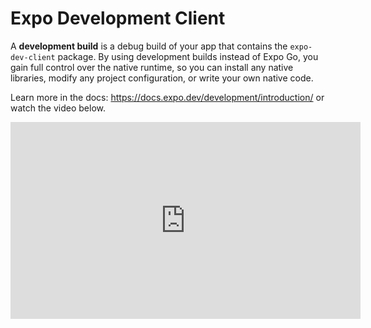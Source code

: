 # Expo Development Client

A **development build** is a debug build of your app that contains the `expo-dev-client` package. By using development builds instead of Expo Go, you gain full control over the native runtime, so you can install any native libraries, modify any project configuration, or write your own native code.

Learn more in the docs: https://docs.expo.dev/development/introduction/ or watch the video below.

<iframe width="560" height="315" src="https://www.youtube.com/embed/FdjczjkwQKE?si=JRPnB63PjjlUAjh2&amp;start=429" title="YouTube video player" frameborder="0" allow="accelerometer; autoplay; clipboard-write; encrypted-media; gyroscope; picture-in-picture; web-share" referrerpolicy="strict-origin-when-cross-origin" allowfullscreen></iframe>
